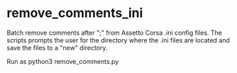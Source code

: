 # remove_comments_ini
Batch remove comments after ";" from Assetto Corsa .ini config files. The scripts prompts the user for the directory where the .ini files are located and save the files to a "new" directory.

Run as python3 remove_comments.py
